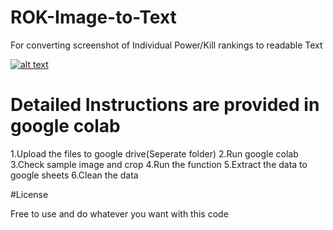 # ROK-Image-to-Text
For converting screenshot of Individual Power/Kill rankings to readable Text

<!-- display the social media buttons in your README -->
[![alt text][1.1]][1]
<!-- links to social media icons -->
<!-- no need to change these -->
<!-- icons with padding -->
[1.1]: https://colab.research.google.com/assets/colab-badge.svg 
<!-- links to your social media accounts -->
[1]: https://colab.research.google.com/drive/1WfL9M6CpGqCweP5cPiaJr5QLW4oRdsdc#scrollTo=tPNHCxREV3TC/
<!-- Please don't remove this: Grab your social icons from https://github.com/carlsednaoui/gitsocial -->

# Detailed Instructions are provided in google colab

1.Upload the files to google drive(Seperate folder)
2.Run google colab 
3.Check sample image and crop
4.Run the function 
5.Extract the data to google sheets
6.Clean the data

#License

Free to use and do whatever you want with this code
